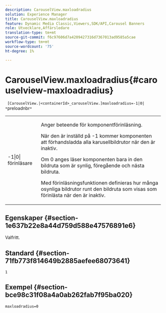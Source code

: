 ```yaml
---
description: CarouselView.maxloadradius
solution: Experience Manager
title: CarouselView.maxloadradius
feature: Dynamic Media Classic,Viewers,SDK/API,Carousel Banners
role: Utvecklare,Affärsledare
translation-type: tm+mt
source-git-commit: f6c97606d7a4209427316d7367013ad9585a5cae
workflow-type: tm+mt
source-wordcount: '75'
ht-degree: 1%

---
```



# CarouselView.maxloadradius{#carouselview-maxloadradius}

` [CarouselView.|<containerId>_carouselView.]maxloadradius=-1|0| *`preloadnbr`*`

<table id="table_B3B03B00DCF0466DB332E851F4DDF610"> 
 <tbody> 
  <tr> 
   <td> <p> <span class="codeph"> -1|0|<span class="varname"> förinläsare</span></span> </p> </td> 
   <td> <p>Anger beteende för komponentförinläsning. </p> <p>När den är inställd på <span class="codeph"> -1</span> kommer komponenten att förhandsladda alla karusellbildrutor när den är inaktiv. </p> <p>Om <span class="codeph"> 0</span> anges läser komponenten bara in den bildruta som är synlig, föregående och nästa bildruta. </p> <p><span class="codeph"><span class="varname"> Med </span></span>förinläsningsfunktionen definieras hur många osynliga bildrutor runt den bildruta som visas som förinlästa när den är inaktiv. </p> </td> 
  </tr> 
 </tbody> 
</table>

## Egenskaper {#section-1e637b22e8a44d759d588e47576891e6}

Valfritt.

## Standard {#section-71fb773f814649b2885aefee68073641}

`1`

## Exempel {#section-bce98c31f08a4a0ab262fab7f95ba020}

`maxloadradius=0`
